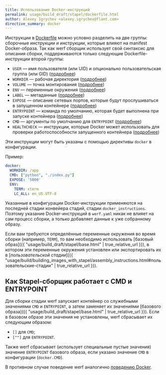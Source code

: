 ```yaml
---
title: Использование Docker-инструкций
permalink: usage/build_draft/stapel/dockerfile.html
author: Alexey Igrychev <alexey.igrychev@flant.com>
directive_summary: docker
---
```


Инструкции в [Dockerfile](https://docs.docker.com/engine/reference/builder/) можно условно разделить на две группы: сборочные инструкции и инструкции, которые влияют на manifest Docker-образа. 
Так как werf сборщик использует свой синтаксис для описания сборки, поддерживаются только следующие Dockerfile-инструкции второй группы:

* `USER` — имя пользователя (или UID) и опционально пользовательская группа (или GID) ([подробнее](https://docs.docker.com/engine/reference/builder/#user))
* `WORKDIR` — рабочая директория ([подробнее](https://docs.docker.com/engine/reference/builder/#workdir))
* `VOLUME` — точка монтирования ([подробнее](https://docs.docker.com/engine/reference/builder/#volume))
* `ENV` — переменные окружения ([подробнее](https://docs.docker.com/engine/reference/builder/#env))
* `LABEL` — метаданные ([подробнее](https://docs.docker.com/engine/reference/builder/#label))
* `EXPOSE` — описание сетевых портов, которые будут прослушиваться в запущенном контейнере ([подробнее](https://docs.docker.com/engine/reference/builder/#expose))
* `ENTRYPOINT` — команда по умолчанию, которая будет выполнена при запуске контейнера ([подробнее](https://docs.docker.com/engine/reference/builder/#entrypoint))
* `CMD` — аргументы по умолчанию для `ENTRYPOINT` ([подробнее](https://docs.docker.com/engine/reference/builder/#cmd))
* `HEALTHCHECK` — инструкции, которые Docker может использовать для проверки работоспособности запущенного контейнера ([подробнее](https://docs.docker.com/engine/reference/builder/#healthcheck))

Эти инструкции могут быть указаны с помощью директивы `docker` в конфигурации.

Пример:

```yaml
docker:
  WORKDIR: /app
  CMD: ["python", "./index.py"]
  EXPOSE: '5000'
  ENV:
    TERM: xterm
    LC_ALL: en_US.UTF-8
```

Указанные в конфигурации Docker-инструкции применяются на последней стадии конвейера стадий, стадии `docker_instructions`. 
Поэтому указание Docker-инструкций в `werf.yaml` никак не влияет на сам процесс сборки, а только добавляет данные к уже собранному образу.

Если вам требуются определённые переменные окружения во время сборки (например, `TERM`), то вам необходимо использовать [базовый образ]({{ "usage/build_draft/stapel/base.html" | true_relative_url }}), в котором эти переменные окружения установлен или экспортировать их в [_пользовательской стадии_]({{ "usage/build/building_images_with_stapel/assembly_instructions.html#пользовательские-стадии" | true_relative_url }}).

## Как Stapel-сборщик работает с CMD и ENTRYPOINT

Для сборки стадии werf запускает контейнер со служебными значениями `CMD` и `ENTRYPOINT`, а затем заменяет их значениями [базового образа]({{ "usage/build_draft/stapel/base.html" | true_relative_url }}). Если в базовом образе эти значения не установлены, werf сбрасывает их следующим образом:
- `[]` для `CMD`;
- `[""]` для `ENTRYPOINT`.

Также werf сбрасывает (использует специальные пустые значения) значение `ENTRYPOINT` базового образа, если указано значение `CMD` в конфигурации (`docker.CMD`).

В противном случае поведение werf аналогично [поведению Docker](https://docs.docker.com/engine/reference/builder/#understand-how-cmd-and-entrypoint-interact).
